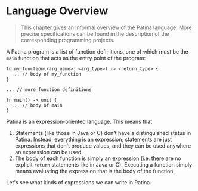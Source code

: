 # Language Overview

> This chapter gives an informal overview of the Patina language. More precise specifications can be found in the description of the corresponding programming projects.

A Patina program is a list of function definitions, one of which must be the `main` function that acts as the entry point of the program:
```rust,no_run,noplayground
fn my_function(<arg_name>: <arg_type>) -> <return_type> {
  ... // body of my_function
}

... // more function definitions

fn main() -> unit {
  ... // body of main
}
```

Patina is an expression-oriented language. This means that
1. Statements (like those in Java or C) don't have a distinguished status in Patina. Instead, everything is an expression; statements are just expressions that don't produce values, and they can be used anywhere an expression can be used.
2. The body of each function is simply an expression (i.e. there are no explicit `return` statements like in Java or C). Executing a function simply means evaluating the expression that is the body of the function.

Let's see what kinds of expressions we can write in Patina.